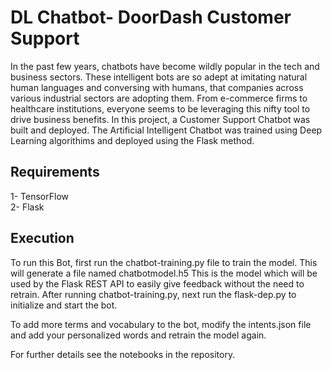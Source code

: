 # DL Chatbot- DoorDash Customer Support

In the past few years, chatbots have become wildly popular in the tech and business sectors. These intelligent bots are so adept at imitating natural human languages and conversing with humans, that companies across various industrial sectors are adopting them. From e-commerce firms to healthcare institutions, everyone seems to be leveraging this nifty tool to drive business benefits. In this project, a Customer Support Chatbot was built and deployed. The Artificial Intelligent Chatbot was trained using Deep Learning algorithims and deployed using the Flask method. 




## Requirements
1- TensorFlow    
2- Flask

## Execution
To run this Bot, first run the chatbot-training.py file to train the model. This will generate a file named chatbotmodel.h5
This is the model which will be used by the Flask REST API to easily give feedback without the need to retrain.
After running chatbot-training.py, next run the flask-dep.py to initialize and start the bot.

To add more terms and vocabulary to the bot, modify the intents.json file and add your personalized words and retrain the model again.


For further details see the notebooks in the repository.



